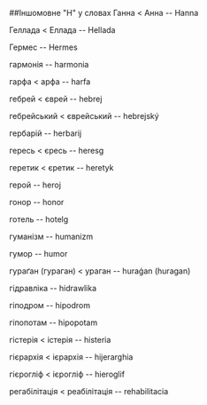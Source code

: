 ##Іншомовне "H" у словах
Ганна < Анна -- Hanna

Геллада < Еллада -- Hellada

Гермес -- Hermes

гармонія -- harmonia

гарфа < арфа -- harfa

гебрей < єврей -- hebrej

гебрейський < єврейський -- hebrejský

гербарій -- herbarij

гересь < єресь -- heresg

геретик < єретик -- heretyk

герой -- heroj

гонор -- honor

готель -- hotelg

гуманізм -- humanizm

гумор -- humor

гураґан (гураган) < ураган -- huraǵan (huragan)

гідравліка -- hidrawlika

гіподром -- hipodrom

гіпопотам -- hipopotam

гістерія < істерія -- histeria

гієрархія < ієрархія -- hijerarghia

гієрогліф < ієрогліф -- hieroglif

регабілітація < реабілітація -- rehabilitacia
